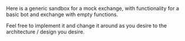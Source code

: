 Here is a generic sandbox for a mock exchange, with functionality for a basic bot and exchange with empty functions.

Feel free to implement it and change it around as you desire to the architecture / design you desire.

